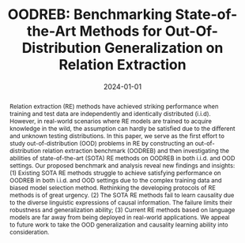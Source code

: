 ---
title: 'OODREB: Benchmarking State-of-the-Art Methods for Out-Of-Distribution Generalization on Relation Extraction'
authors:
- admin
- Houjing Guo
- Bingsheng Chen
- Xiangdong Zhou
date: '2024-01-01' # 2024-02-01T00:00:00Z
publishDate: '2024-11-27T12:52:59.477488Z' # 2024-02-01T00:00:00Z
publication_types:
- paper-conference
publication: 'Proceedings of the ACM Web Conference 2024'
publication_short: WWW 2024
doi: 10.1145/3589334.3645695
abstract: 'Relation extraction (RE) methods have achieved striking performance when training and test data are independently and identically distributed (i.i.d). However, in real-world scenarios where RE models are trained to acquire knowledge in the wild, the assumption can hardly be satisfied due to the different and unknown testing distributions. In this paper, we serve as the first effort to study out-of-distribution (OOD) problems in RE by constructing an out-of-distribution relation extraction benchmark (OODREB) and then investigating the abilities of state-of-the-art (SOTA) RE methods on OODREB in both i.i.d. and OOD settings. Our proposed benchmark and analysis reveal new findings and insights: (1) Existing SOTA RE methods struggle to achieve satisfying performance on OODREB in both i.i.d. and OOD settings due to the complex training data and biased model selection method. Rethinking the developing protocols of RE methods is of great urgency. (2) The SOTA RE methods fail to learn causality due to the diverse linguistic expressions of causal information. The failure limits their robustness and generalization ability; (3) Current RE methods based on language models are far away from being deployed in real-world applications. We appeal to future work to take the OOD generalization and causality learning ability into consideration.'

# Summary. An optional shortened abstract.
# summary: Lorem ipsum dolor sit amet, consectetur adipiscing elit. Duis posuere tellus ac convallis placerat. Proin tincidunt magna sed ex sollicitudin condimentum.

tags: []

# Display this page in the Featured widget?
featured: False

# Custom links (uncomment lines below)
# links:
# - name: Custom Link
#   url: https://aclanthology.org/2023.acl-long.354/

url_pdf: publications/www2024.pdf
url_code: 'https://github.com/Hytn/OODREB'
# url_dataset: 'https://github.com/Hytn/DocRED-HWE'
# url_poster: ''
# url_project: ''
# url_slides: ''
# url_source: 'https://github.com/HugoBlox/hugo-blox-builder'
# url_video: 'https://aclanthology.org/2023.acl-long.354.mp4'

# Featured image
# To use, add an image named `featured.jpg/png` to your page's folder.
# image:
#   caption: 'Image credit: [**Unsplash**](https://unsplash.com/photos/pLCdAaMFLTE)'
#   focal_point: ''
#   preview_only: false

# Associated Projects (optional).
#   Associate this publication with one or more of your projects.
#   Simply enter your project's folder or file name without extension.
#   E.g. `internal-project` references `content/project/internal-project/index.md`.
#   Otherwise, set `projects: []`.
projects: []
  # - example

# Slides (optional).
#   Associate this publication with Markdown slides.
#   Simply enter your slide deck's filename without extension.
#   E.g. `slides: "example"` references `content/slides/example/index.md`.
#   Otherwise, set `slides: ""`.
slides: ""
# slides: example
---